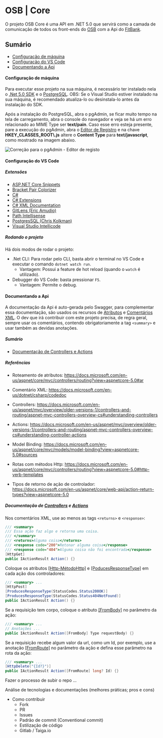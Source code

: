 # OSB | Core

O projeto OSB Core é uma API em .NET 5.0 que servirá como a camada de comunicação de todos os front-ends do [OSB]() com a Api do [FitBank](https://www.fitbank.com.br/). 





## Sumário

- [Configuração de máquina](#Configuração-de-máquina)
- [Configuração do VS Code](#Configuração-do-VS-Code)
- [Documentando a Api](#Documentando-a-Api)





#### Configuração de máquina

Para executar esse projeto na sua máquina, é necessário ter instalado nela o [.Net 5.0 SDK](https://dotnet.microsoft.com/download/visual-studio-sdks) e o [PostgreSQL](https://www.enterprisedb.com/downloads/postgres-postgresql-downloads). OBS: Se o Visual Studio estiver instalado na sua máquina, é recomendado atualiza-lo ou desinstala-lo antes da instalação do SDK.

Após a instalação do PostgreSQL, abra o pgAdmin, se ficar muito tempo na tela de carregamento, abra o console do navegador e veja se há um erro relacionado ao MIME Type ser **text/pain**. Caso esse erro esteja presente, pare a execução do pgAdmin, abra o [Editor de Registro](https://support.microsoft.com/pt-br/windows/como-abrir-o-editor-do-registro-no-windows-10-deab38e6-91d6-e0aa-4b7c-8878d9e07b11) e na chave **HKEY_CLASSES_ROOT\\.js** altere o **Content Type** para **text/javascript**, como mostrado na imagem abaixo.

![Correção para o pgAdmin - Editor de registo](C:\Users\ikaro.souza\osb\doc\pgAdmin_editor_de_registro.png)





#### Configuração do VS Code

##### Extensões

  - [ASP.NET Core Snippets](https://marketplace.visualstudio.com/items?itemName=rahulsahay.Csharp-ASPNETCore)
  - [Bracket Pair Colorizer](https://marketplace.visualstudio.com/items?itemName=CoenraadS.bracket-pair-colorizer-2)
  - [C#](https://marketplace.visualstudio.com/items?itemName=ms-dotnettools.csharp)
  - [C# Extensions](https://marketplace.visualstudio.com/items?itemName=jchannon.csharpextensions) 
  - [C# XML Documentation](https://marketplace.visualstudio.com/items?itemName=k--kato.docomment)
  - [GitLens (Eric Amudio)](https://marketplace.visualstudio.com/items?itemName=eamodio.gitlens)
  - [Path Intellisense](https://marketplace.visualstudio.com/items?itemName=christian-kohler.path-intellisense)
  - [PostgresSQL (Chris Kolkman)](https://marketplace.visualstudio.com/items?itemName=ckolkman.vscode-postgres)
  - [Visual Studio Intellicode](https://marketplace.visualstudio.com/items?itemName=VisualStudioExptTeam.vscodeintellicode)



##### Rodando o projeto

Há dois modos de rodar o projeto: 

- .Net CLI: Para rodar pelo CLI, basta abrir o terminal no VS Code e executar o comando `dotnet watch run`. 
  - Vantagem: Possui a feature de hot reload (quando o `watch` é utilizado). 
- Debugger do VS Code: basta pressionar `F5`.  
  - Vantagem: Permite o debug.





#### Documentando a Api

A documentação da Api é auto-gerada pelo Swagger, para complementar essa documentação, são usados os recursos de [Atributos](https://docs.microsoft.com/en-us/aspnet/core/mvc/controllers/routing?view=aspnetcore-5.0#ar) e [Comentários XML](https://docs.microsoft.com/en-us/dotnet/csharp/codedoc). O dev que irá contribuir com este projeto precisa, de regra geral, sempre usar os comentários, contendo obrigatoriamente a tag `<summary>` e usar também as devidas anotações.



##### Sumário

- [Documentação de Controllers e Actions](#Documentação-de-Controllers-e-Actions)



##### Referências

- Roteamento de atributos: https://docs.microsoft.com/en-us/aspnet/core/mvc/controllers/routing?view=aspnetcore-5.0#ar
- Comentário XML: https://docs.microsoft.com/en-us/dotnet/csharp/codedoc
- Controllers: https://docs.microsoft.com/en-us/aspnet/mvc/overview/older-versions-1/controllers-and-routing/aspnet-mvc-controllers-overview-cs#understanding-controllers
- Actions: https://docs.microsoft.com/en-us/aspnet/mvc/overview/older-versions-1/controllers-and-routing/aspnet-mvc-controllers-overview-cs#understanding-controller-actions

- Model Binding: https://docs.microsoft.com/en-us/aspnet/core/mvc/models/model-binding?view=aspnetcore-5.0#sources
- Rotas com métodos Http: https://docs.microsoft.com/en-us/aspnet/core/mvc/controllers/routing?view=aspnetcore-5.0#http-verb-templates
- Tipos de retorno de ação de controlador: https://docs.microsoft.com/en-us/aspnet/core/web-api/action-return-types?view=aspnetcore-5.0



##### Documentação de [Controllers](https://docs.microsoft.com/en-us/aspnet/mvc/overview/older-versions-1/controllers-and-routing/aspnet-mvc-controllers-overview-cs#understanding-controllers) e [Actions](https://docs.microsoft.com/en-us/aspnet/mvc/overview/older-versions-1/controllers-and-routing/aspnet-mvc-controllers-overview-cs#understanding-controller-actions)

Nos comentários XML, use ao menos as tags `<returns>` e `<response>`:

```c#
/// <summary>
/// Essa ação faz algo e retorna uma coisa.
/// </summary>
/// <returns>Alguma coisa</returns>
/// <response code="200">Retonar alguma coisa</response>
/// <response code="404">Alguma coisa não foi encontrada</response>
[HttpGet]
public IActionResult Action() {}
```

Coloque os atributos [[Http-MétodoHttp]](https://docs.microsoft.com/en-us/aspnet/core/mvc/controllers/routing?view=aspnetcore-5.0) e [[PoducesResponseType]](https://docs.microsoft.com/en-us/aspnet/core/web-api/action-return-types?view=aspnetcore-5.0) em cada ação dos controladores:

```` c#
/// <summary> ...
[HttpPost]
[ProducesResponseType(StatusCodes.Status200OK)]
[ProducesResponseType(StatusCodes.Status404NotFound)]
public IActionResult Action() {}
````

Se a requisição tem corpo, coloque o atributo [[FromBody]](https://docs.microsoft.com/en-us/aspnet/core/mvc/models/model-binding?view=aspnetcore-5.0#sources) no parâmetro da ação:

```c#
/// <summary> ...
// Anotações ...
public IActionResult Action([FromBody] Type requestBody) {}
```

Se a requisição recebe algum valor da url, como um Id, por exemplo, use a anotação [[FromRoute]](https://docs.microsoft.com/en-us/aspnet/core/mvc/models/model-binding?view=aspnetcore-5.0#sources) no parâmetro da ação e defina esse parâmetro na rota da ação:

```c#
/// <summary> ...
[HttpDelete("{Id?}")]
public IActionResult Action([FromRoute] long? Id) {}
```



Fazer o processo de subir o repo ...

Análise de tecnologias e documentações (melhores práticas; pros e cons)

- Como contribuir
  - Fork
  - PR
  - Issues
  - Padrão de commit (Conventional commit)
  - Estilização de código
  - Gitlab / Taiga.io